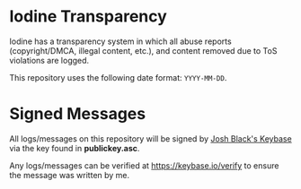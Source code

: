 # Iodine Transparency
Iodine has a transparency system in which all abuse reports (copyright/DMCA, illegal content, etc.), and content removed due to ToS violations are logged.

This repository uses the following date format: `YYYY-MM-DD`.

# Signed Messages
All logs/messages on this repository will be signed by [Josh Black's Keybase](https://keybase.io/goodnightnoodles) via the key found in **publickey.asc**.

Any logs/messages can be verified at https://keybase.io/verify to ensure the message was written by me.
